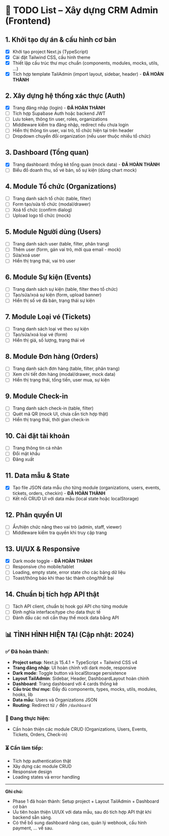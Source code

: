 # 📝 TODO List – Xây dựng CRM Admin (Frontend)

## 1. Khởi tạo dự án & cấu hình cơ bản
- [x] Khởi tạo project Next.js (TypeScript)
- [x] Cài đặt Tailwind CSS, cấu hình theme
- [x] Thiết lập cấu trúc thư mục chuẩn (components, modules, mocks, utils, ...)
- [x] Tích hợp template TailAdmin (import layout, sidebar, header) - **ĐÃ HOÀN THÀNH**

## 2. Xây dựng hệ thống xác thực (Auth)
- [x] Trang đăng nhập (login) - **ĐÃ HOÀN THÀNH**
- [ ] Tích hợp Supabase Auth hoặc backend JWT
- [ ] Lưu token, thông tin user, roles, organizations
- [ ] Middleware kiểm tra đăng nhập, redirect nếu chưa login
- [ ] Hiển thị thông tin user, vai trò, tổ chức hiện tại trên header
- [ ] Dropdown chuyển đổi organization (nếu user thuộc nhiều tổ chức)

## 3. Dashboard (Tổng quan)
- [x] Trang dashboard: thống kê tổng quan (mock data) - **ĐÃ HOÀN THÀNH**
- [ ] Biểu đồ doanh thu, số vé bán, số sự kiện (dùng chart mock)

## 4. Module Tổ chức (Organizations)
- [ ] Trang danh sách tổ chức (table, filter)
- [ ] Form tạo/sửa tổ chức (modal/drawer)
- [ ] Xoá tổ chức (confirm dialog)
- [ ] Upload logo tổ chức (mock)

## 5. Module Người dùng (Users)
- [ ] Trang danh sách user (table, filter, phân trang)
- [ ] Thêm user (form, gán vai trò, mời qua email - mock)
- [ ] Sửa/xoá user
- [ ] Hiển thị trạng thái, vai trò user

## 6. Module Sự kiện (Events)
- [ ] Trang danh sách sự kiện (table, filter theo tổ chức)
- [ ] Tạo/sửa/xoá sự kiện (form, upload banner)
- [ ] Hiển thị số vé đã bán, trạng thái sự kiện

## 7. Module Loại vé (Tickets)
- [ ] Trang danh sách loại vé theo sự kiện
- [ ] Tạo/sửa/xoá loại vé (form)
- [ ] Hiển thị giá, số lượng, trạng thái vé

## 8. Module Đơn hàng (Orders)
- [ ] Trang danh sách đơn hàng (table, filter, phân trang)
- [ ] Xem chi tiết đơn hàng (modal/drawer, mock data)
- [ ] Hiển thị trạng thái, tổng tiền, user mua, sự kiện

## 9. Module Check-in
- [ ] Trang danh sách check-in (table, filter)
- [ ] Quét mã QR (mock UI, chưa cần tích hợp thật)
- [ ] Hiển thị trạng thái, thời gian check-in

## 10. Cài đặt tài khoản
- [ ] Trang thông tin cá nhân
- [ ] Đổi mật khẩu
- [ ] Đăng xuất

## 11. Data mẫu & State
- [x] Tạo file JSON data mẫu cho từng module (organizations, users, events, tickets, orders, checkin) - **ĐÃ HOÀN THÀNH**
- [ ] Kết nối CRUD UI với data mẫu (local state hoặc localStorage)

## 12. Phân quyền UI
- [ ] Ẩn/hiện chức năng theo vai trò (admin, staff, viewer)
- [ ] Middleware kiểm tra quyền khi truy cập trang

## 13. UI/UX & Responsive
- [x] Dark mode toggle - **ĐÃ HOÀN THÀNH**
- [ ] Responsive cho mobile/tablet
- [ ] Loading, empty state, error state cho các bảng dữ liệu
- [ ] Toast/thông báo khi thao tác thành công/thất bại

## 14. Chuẩn bị tích hợp API thật
- [ ] Tách API client, chuẩn bị hook gọi API cho từng module
- [ ] Định nghĩa interface/type cho data thực tế
- [ ] Đánh dấu các nơi cần thay thế mock data bằng API

## 📊 TÌNH HÌNH HIỆN TẠI (Cập nhật: 2024)

### ✅ Đã hoàn thành:
- **Project setup**: Next.js 15.4.1 + TypeScript + Tailwind CSS v4
- **Trang đăng nhập**: UI hoàn chỉnh với dark mode, responsive
- **Dark mode**: Toggle button và localStorage persistence
- **Layout TailAdmin**: Sidebar, Header, DashboardLayout hoàn chỉnh
- **Dashboard**: Trang dashboard với 4 cards thống kê
- **Cấu trúc thư mục**: Đầy đủ components, types, mocks, utils, modules, hooks, lib
- **Data mẫu**: Users và Organizations JSON
- **Routing**: Redirect từ `/` đến `/dashboard`

### 🔄 Đang thực hiện:
- Cần hoàn thiện các module CRUD (Organizations, Users, Events, Tickets, Orders, Check-in)

### ⏳ Cần làm tiếp:
- Tích hợp authentication thật
- Xây dựng các module CRUD
- Responsive design
- Loading states và error handling

---
**Ghi chú:**
- Phase 1 đã hoàn thành: Setup project + Layout TailAdmin + Dashboard cơ bản
- Ưu tiên hoàn thiện UI/UX với data mẫu, sau đó tích hợp API thật khi backend sẵn sàng.
- Có thể bổ sung dashboard nâng cao, quản lý webhook, cấu hình payment, ... về sau. 